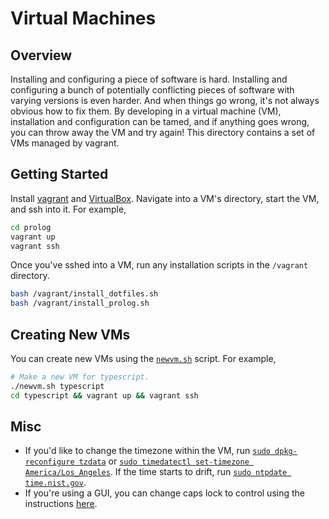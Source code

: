 # Virtual Machines

## Overview
Installing and configuring a piece of software is hard. Installing and
configuring a bunch of potentially conflicting pieces of software with
varying versions is even harder. And when things go wrong, it's not always
obvious how to fix them. By developing in a virtual machine (VM), installation
and configuration can be tamed, and if anything goes wrong, you can throw away
the VM and try again! This directory contains a set of VMs managed by vagrant.

## Getting Started
Install [vagrant](https://www.vagrantup.com/downloads.html) and
[VirtualBox](https://www.virtualbox.org/wiki/Downloads). Navigate into a VM's
directory, start the VM, and ssh into it. For example,

```bash
cd prolog
vagrant up
vagrant ssh
```

Once you've sshed into a VM, run any installation scripts in the `/vagrant`
directory.

```bash
bash /vagrant/install_dotfiles.sh
bash /vagrant/install_prolog.sh
```

## Creating New VMs
You can create new VMs using the [`newvm.sh`](newvm.sh) script. For example,

```bash
# Make a new VM for typescript.
./newvm.sh typescript
cd typescript && vagrant up && vagrant ssh
```

## Misc
- If you'd like to change the timezone within the VM, run [`sudo
  dpkg-reconfigure tzdata`][tzdata_command] or [`sudo timedatectl set-timezone
  America/Los_Angeles`][timedatectl_command]. If the time starts to drift, run
  [`sudo ntpdate time.nist.gov`][ntpdate_command].
- If you're using a GUI, you can change caps lock to control using the
  instructions [here](https://askubuntu.com/a/604949).

[tzdata_command]: http://askubuntu.com/a/3385
[timedatectl_command]: https://askubuntu.com/questions/3375/how-to-change-time-zone-settings-from-the-command-line
[ntpdate_command]: https://askubuntu.com/a/81485

